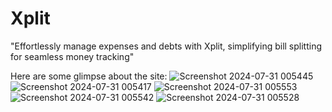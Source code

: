 # Xplit
 "Effortlessly manage expenses and debts with Xplit, simplifying bill splitting for seamless money tracking"

Here are some glimpse about the site:
![Screenshot 2024-07-31 005445](https://github.com/user-attachments/assets/b46bc1f7-9b66-4909-a211-a377e7718e72)
![Screenshot 2024-07-31 005417](https://github.com/user-attachments/assets/b9059dc8-f2ab-4520-a715-233c9634489e)
![Screenshot 2024-07-31 005553](https://github.com/user-attachments/assets/0968d243-41ab-4f78-8632-9782d672000d)
![Screenshot 2024-07-31 005542](https://github.com/user-attachments/assets/497644a8-2ebc-4192-b83c-282a020db329)
![Screenshot 2024-07-31 005528](https://github.com/user-attachments/assets/e3003f68-09df-483f-9acf-ba1489ee7b91)
